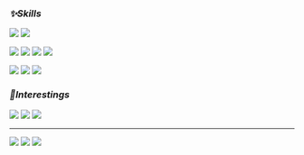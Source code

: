 
 ### _**<p align = "left">✨Skills</p>**_


<p align="left" >
    <img src = "https://img.shields.io/badge/-React-61DAFB?style=flat-square&logo=React&logoColor=black">
    <img src = "https://img.shields.io/badge/-React_Native-FF0040?style=flat-square&logo=React&logoColor=white">
</p>


<p align="left">
    <img src = "https://img.shields.io/badge/-Python-3776AB?style=flat-square&logo=Python&logoColor=white"> 
    <img src = "https://img.shields.io/badge/-Java-007396?style=flat-square&logo=Java&logoColor=white">
    <img src = "https://img.shields.io/badge/-Spring_Boot-6DB33F?style=flat-square&logo=Springboot&logoColor=white">
    <img src = "https://img.shields.io/badge/-MySQL-4479A1?style=flat-square&logo=Mysql&logoColor=white">
</p>


<p align="left">
    <img src = "https://img.shields.io/badge/-git-F05032?style=flat-square&logo=Git&logoColor=white"> 
    <img src = "https://img.shields.io/badge/-InteliJ-000000?style=flat-square&logo=IntelliJ IDEA&logoColor=white">
    <img src = "https://img.shields.io/badge/-VScode-007ACC?style=flat-square&logo=Visual Studio Code&logoColor=white">
</p>


### _**<p align = "left">🎈Interestings</p>**_
<p align="left">
    <img src = "https://img.shields.io/badge/-Docker-2496ED?style=flat-square&logo=Docker&logoColor=white"> 
    <img src = "https://img.shields.io/badge/-Kubernetes-326CE5?style=flat-square&logo=Kubernetes&logoColor=white">
 <img src = "https://img.shields.io/badge/-Typescript-8083FF?style=flat-square&logo=Typescript&logoColor=white">
</p>

---
<p align="left">
  <a href="https://velog.io/@yoongyum" target="_blank"><img src="https://img.shields.io/badge/Velog-20c997?style=flat-square&logo=Velog&logoColor=white"/></a>
  <a href="mailto:imshreg@gmail.com" target="_blank"><img src="https://img.shields.io/badge/Gmail-D71921?style=flat-square&logo=GMail&logoColor=white"/></a>
  <a href="https://github.com/yoongyum" target="_blank"><img src="https://img.shields.io/badge/Github-181717?style=flat-square&logo=GitHub&logoColor=white"/></a>
</p>

